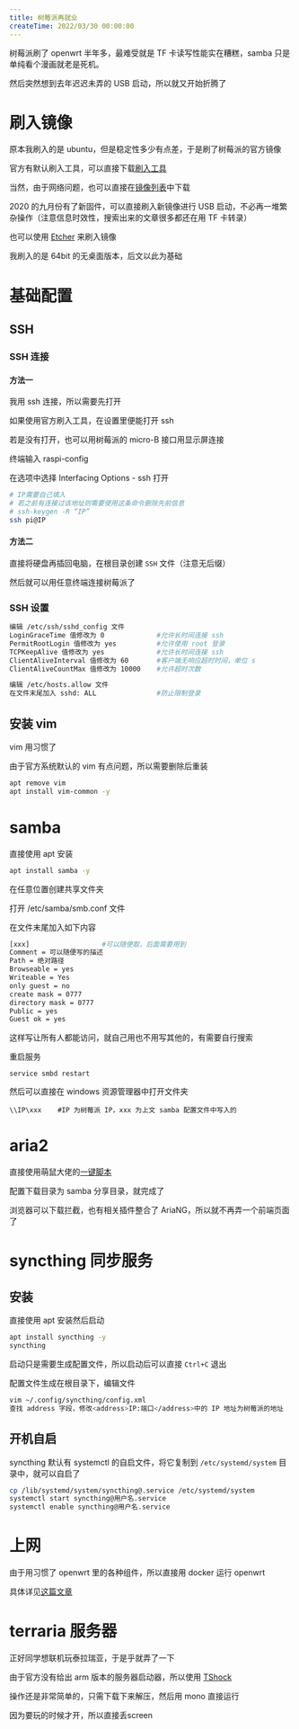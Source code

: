 ```yaml
---
title: 树莓派再就业
createTime: 2022/03/30 00:00:00
---
```


树莓派刷了 openwrt 半年多，最难受就是 TF 卡读写性能实在糟糕，samba 只是单纯看个漫画就老是死机。

然后突然想到去年迟迟未弄的 USB 启动，所以就又开始折腾了

# 刷入镜像

原本我刷入的是 ubuntu，但是稳定性多少有点差，于是刷了树莓派的官方镜像

官方有默认刷入工具，可以直接下载[刷入工具](https://www.raspberrypi.com/software/)

当然，由于网络问题，也可以直接在[镜像列表](https://www.raspberrypi.com/software/operating-systems/)中下载

2020 的九月份有了新固件，可以直接刷入新镜像进行 USB 启动，不必再一堆繁杂操作（注意信息时效性，搜索出来的文章很多都还在用 TF 卡转录）

也可以使用 [Etcher](https://www.balena.io/etcher/) 来刷入镜像

我刷入的是 64bit 的无桌面版本，后文以此为基础

# 基础配置
## SSH
### SSH 连接
#### 方法一

我用 ssh 连接，所以需要先打开

如果使用官方刷入工具，在设置里便能打开 ssh

若是没有打开，也可以用树莓派的 micro-B 接口用显示屏连接

终端输入 raspi-config

在选项中选择 Interfacing Options - ssh 打开

```bash
# IP需要自己填入
# 若之前有连接过该地址则需要使用这条命令删除先前信息
# ssh-keygen -R “IP”
ssh pi@IP
```

#### 方法二

直接将硬盘再插回电脑，在根目录创建 `SSH` 文件（注意无后缀）

然后就可以用任意终端连接树莓派了

### SSH 设置
```bash
编辑 /etc/ssh/sshd_config 文件
LoginGraceTime 值修改为 0             #允许长时间连接 ssh
PermitRootLogin 值修改为 yes          #允许使用 root 登录
TCPKeepAlive 值修改为 yes             #允许长时间连接 ssh
ClientAliveInterval 值修改为 60       #客户端无响应超时时间，单位 s
ClientAliveCountMax 值修改为 10000    #允许超时次数

编辑 /etc/hosts.allow 文件
在文件末尾加入 sshd: ALL               #防止限制登录
```

## 安装 vim

vim 用习惯了

由于官方系统默认的 vim 有点问题，所以需要删除后重装

```bash
apt remove vim
apt install vim-common -y
```

# samba

直接使用 apt 安装
```bash
apt install samba -y
```

在任意位置创建共享文件夹

打开 /etc/samba/smb.conf 文件

在文件末尾加入如下内容

```bash
[xxx]                  #可以随便取，后面需要用到
Comment = 可以随便写的描述
Path = 绝对路径
Browseable = yes
Writeable = Yes
only guest = no
create mask = 0777
directory mask = 0777
Public = yes
Guest ok = yes
```

这样写让所有人都能访问，就自己用也不用写其他的，有需要自行搜索

重启服务

```
service smbd restart
```

然后可以直接在 windows 资源管理器中打开文件夹
```
\\IP\xxx    #IP 为树莓派 IP，xxx 为上文 samba 配置文件中写入的
```

# aria2

直接使用萌鼠大佬的[一键脚本](https://www.moerats.com/archives/251/)

配置下载目录为 samba 分享目录，就完成了

浏览器可以下载拦截，也有相关插件整合了 AriaNG，所以就不再弄一个前端页面了

# syncthing 同步服务

## 安装

直接使用 apt 安装然后启动

```bash
apt install syncthing -y
syncthing
```

启动只是需要生成配置文件，所以启动后可以直接 `Ctrl+C` 退出

配置文件生成在根目录下，编辑文件

```bash
vim ~/.config/syncthing/config.xml
查找 address 字段，修改<address>IP:端口</address>中的 IP 地址为树莓派的地址
```

## 开机自启

syncthing 默认有 systemctl 的自启文件，将它复制到 `/etc/systemd/system` 目录中，就可以自启了

```bash
cp /lib/systemd/system/syncthing@.service /etc/systemd/system
systemctl start syncthing@用户名.service
systemctl enable syncthing@用户名.service
```

# 上网

由于用习惯了 openwrt 里的各种组件，所以直接用 docker 运行 openwrt

具体详见[这篇文章](https://mlapp.cn/376.html)

# terraria 服务器

正好同学想联机玩泰拉瑞亚，于是乎就弄了一下

由于官方没有给出 arm 版本的服务器启动器，所以使用 [TShock](https://github.com/Pryaxis/TShock/)

操作还是非常简单的，只需下载下来解压，然后用 mono 直接运行

因为要玩的时候才开，所以直接丢screen
